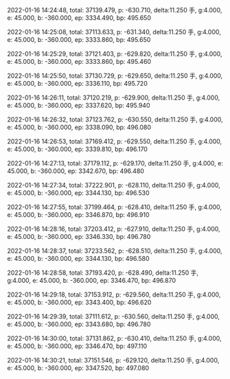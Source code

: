 2022-01-16 14:24:48, total: 37139.479, p: -630.710, delta:11.250 手, g:4.000, e: 45.000, b: -360.000, ep: 3334.490, bp: 495.650

2022-01-16 14:25:08, total: 37113.633, p: -631.340, delta:11.250 手, g:4.000, e: 45.000, b: -360.000, ep: 3333.860, bp: 495.650

2022-01-16 14:25:29, total: 37121.403, p: -629.820, delta:11.250 手, g:4.000, e: 45.000, b: -360.000, ep: 3333.860, bp: 495.460

2022-01-16 14:25:50, total: 37130.729, p: -629.650, delta:11.250 手, g:4.000, e: 45.000, b: -360.000, ep: 3336.110, bp: 495.720

2022-01-16 14:26:11, total: 37120.219, p: -629.900, delta:11.250 手, g:4.000, e: 45.000, b: -360.000, ep: 3337.620, bp: 495.940

2022-01-16 14:26:32, total: 37123.762, p: -630.550, delta:11.250 手, g:4.000, e: 45.000, b: -360.000, ep: 3338.090, bp: 496.080

2022-01-16 14:26:53, total: 37169.412, p: -629.550, delta:11.250 手, g:4.000, e: 45.000, b: -360.000, ep: 3339.810, bp: 496.170

2022-01-16 14:27:13, total: 37179.112, p: -629.170, delta:11.250 手, g:4.000, e: 45.000, b: -360.000, ep: 3342.670, bp: 496.480

2022-01-16 14:27:34, total: 37222.901, p: -628.110, delta:11.250 手, g:4.000, e: 45.000, b: -360.000, ep: 3344.130, bp: 496.530

2022-01-16 14:27:55, total: 37199.464, p: -628.410, delta:11.250 手, g:4.000, e: 45.000, b: -360.000, ep: 3346.870, bp: 496.910

2022-01-16 14:28:16, total: 37203.412, p: -627.910, delta:11.250 手, g:4.000, e: 45.000, b: -360.000, ep: 3346.330, bp: 496.780

2022-01-16 14:28:37, total: 37233.562, p: -628.510, delta:11.250 手, g:4.000, e: 45.000, b: -360.000, ep: 3344.130, bp: 496.580

2022-01-16 14:28:58, total: 37193.420, p: -628.490, delta:11.250 手, g:4.000, e: 45.000, b: -360.000, ep: 3346.470, bp: 496.870

2022-01-16 14:29:18, total: 37153.912, p: -629.560, delta:11.250 手, g:4.000, e: 45.000, b: -360.000, ep: 3343.400, bp: 496.620

2022-01-16 14:29:39, total: 37111.612, p: -630.560, delta:11.250 手, g:4.000, e: 45.000, b: -360.000, ep: 3343.680, bp: 496.780

2022-01-16 14:30:00, total: 37131.862, p: -630.410, delta:11.250 手, g:4.000, e: 45.000, b: -360.000, ep: 3346.470, bp: 497.110

2022-01-16 14:30:21, total: 37151.546, p: -629.120, delta:11.250 手, g:4.000, e: 45.000, b: -360.000, ep: 3347.520, bp: 497.080